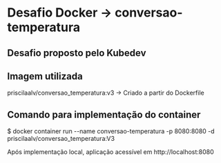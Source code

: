 # Desafio Docker -> conversao-temperatura
## Desafio proposto pelo Kubedev

## Imagem utilizada
 priscilaalv/conversao_temperatura:v3 -> Criado a partir do Dockerfile

## Comando para implementação do container
$ docker container run --name conversao-temperatura -p 8080:8080 -d priscilaalv/conversao_temperatura:V3

Após implementação local, aplicação acessível em http://localhost:8080